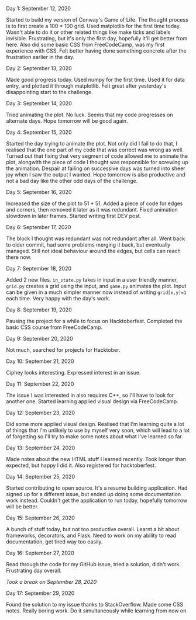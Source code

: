 Day 1: September 12, 2020

Started to build my version of Conway's Game of Life. The thought process is to first create a 100 * 100 grid. Used matplotlib for the first time today. Wasn't able to do it or other related things like make ticks and labels invisible. Frustrating, but it's only the first day, hopefully it'll get better from here.
Also did some basic CSS from FreeCodeCamp, was my first experience with CSS. Felt better having done something concrete after the frustration earlier in the day.

Day 2: September 13, 2020

Made good progress today. Used numpy for the first time. Used it for data entry, and plotted it through matplotlib. Felt great after yesterday's disappointing start to the challenge.

Day 3: September 14, 2020

Tried animating the plot. No luck. Seems that my code progresses on alternate days. Hope tomorrow will be good again.

Day 4: September 15, 2020

Started the day trying to animate the plot. Not only did I fail to do that, I realised that the one part of my code that was correct was wrong as well. Turned out that fixing that very segment of code allowed me to animate the plot, alongwith the piece of code I thought was responsible for screwing up the animation. Despair at failing on successive days was turned into sheer joy when I saw the output I wanted. Hope tomorrow is also productive and not a bad day like the other odd days of the challenge.

Day 5: September 16, 2020

Increased the size of the plot to 51 * 51. Added a piece of code for edges and corners, then removed it later as it was redundant. Fixed animation slowdown in later frames. Started writing first DEV post.

Day 6: September 17, 2020

The block I thought was redundant was not redundant after all. Went back to older commit, had some problems merging it back, but eventually managed. Still not ideal behaviour around the edges, but cells can reach there now.

Day 7: September 18, 2020

Added 2 new files.  `in_state.py` takes in input in a user friendly manner, `grid.py` creates a grid using the input, and `game.py` animates the plot. Input can be given in a much simpler manner now instead of writing `grid[x,y]=1` each time. Very happy with the day's work.

Day 8: September 19, 2020

Pausing the project for a while to focus on Hacktoberfest. Completed the basic CSS course from FreeCodeCamp.

Day 9: September 20, 2020

Not much, searched for projects for Hacktober.

Day 10: September 21, 2020

Ciphey looks interesting. Expressed interest in an issue.

Day 11: September 22, 2020

The issue I was interested in also requires C++, so I'll have to look for another one. Started learning applied visual design via FreeCodeCamp.

Day 12: September 23, 2020

Did some more applied visual design. Realised that I'm learning quite a lot of things that I'm unlikely to use by myself very soon, which will lead to a lot of forgetting so I'll try to make some notes about what I've learned so far.

Day 13: September 24, 2020

Made notes about the new HTML stuff I learned recently. Took longer than expected, but happy I did it. Also registered for hacktoberfest.

Day 14: September 25, 2020

Started contributing to open source. It's a resume building application. Had signed up for a different issue, but ended up doing some documentation work instead. Couldn't get the application to run today, hopefully tomorrow will be better.

Day 15: September 26, 2020

A bunch of stuff today, but not too productive overall. Learnt a bit about frameworks, decorators, and  Flask. Need to work on my ability to read documentation, get tired way too easily.

Day 16: September 27, 2020

Read through the code for my GitHub issue, tried a solution, didn't work. Frustrating day overall.

*Took a break on September 28, 2020*

Day 17: September 29, 2020

Found the solution to my issue thanks to StackOverflow. Made some CSS notes. Really boring work. Do it simultaneously while learning from now on.
